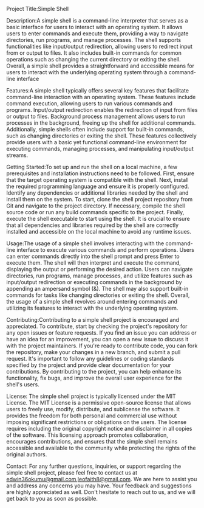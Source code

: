 Project Title:Simple Shell

Description:A simple shell is a command-line interpreter that serves as a basic interface for users to interact with an operating system. It allows users to enter commands and execute them, providing a way to navigate directories, run programs, and manage processes. The shell supports functionalities like input/output redirection, allowing users to redirect input from or output to files. It also includes built-in commands for common operations such as changing the current directory or exiting the shell. Overall, a simple shell provides a straightforward and accessible means for users to interact with the underlying operating system through a command-line interface

Features:A simple shell typically offers several key features that facilitate command-line interaction with an operating system. These features include command execution, allowing users to run various commands and programs. Input/output redirection enables the redirection of input from files or output to files. Background process management allows users to run processes in the background, freeing up the shell for additional commands. Additionally, simple shells often include support for built-in commands, such as changing directories or exiting the shell. These features collectively provide users with a basic yet functional command-line environment for executing commands, managing processes, and manipulating input/output streams.

Getting Started:To set up and run the shell on a local machine, a few prerequisites and installation instructions need to be followed. First, ensure that the target operating system is compatible with the shell. Next, install the required programming language and ensure it is properly configured. Identify any dependencies or additional libraries needed by the shell and install them on the system. To start, clone the shell project repository from Git and navigate to the project directory. If necessary, compile the shell source code or run any build commands specific to the project. Finally, execute the shell executable to start using the shell. It is crucial to ensure that all dependencies and libraries required by the shell are correctly installed and accessible on the local machine to avoid any runtime issues.

Usage:The usage of a simple shell involves interacting with the command-line interface to execute various commands and perform operations. Users can enter commands directly into the shell prompt and press Enter to execute them. The shell will then interpret and execute the command, displaying the output or performing the desired action. Users can navigate directories, run programs, manage processes, and utilize features such as input/output redirection or executing commands in the background by appending an ampersand symbol (&). The shell may also support built-in commands for tasks like changing directories or exiting the shell. Overall, the usage of a simple shell revolves around entering commands and utilizing its features to interact with the underlying operating system.

Contributing:Contributing to a simple shell project is encouraged and appreciated. To contribute, start by checking the project's repository for any open issues or feature requests. If you find an issue you can address or have an idea for an improvement, you can open a new issue to discuss it with the project maintainers. If you're ready to contribute code, you can fork the repository, make your changes in a new branch, and submit a pull request. It's important to follow any guidelines or coding standards specified by the project and provide clear documentation for your contributions. By contributing to the project, you can help enhance its functionality, fix bugs, and improve the overall user experience for the shell's users.

License: The simple shell project is typically licensed under the MIT License. The MIT License is a permissive open-source license that allows users to freely use, modify, distribute, and sublicense the software. It provides the freedom for both personal and commercial use without imposing significant restrictions or obligations on the users. The license requires including the original copyright notice and disclaimer in all copies of the software. This licensing approach promotes collaboration, encourages contributions, and ensures that the simple shell remains accessible and available to the community while protecting the rights of the original authors.

Contact: For any further questions, inquiries, or support regarding the simple shell project, please feel free to contact us at edwin36okumu@gmail.com,leofaith8@gmail.com. We are here to assist you and address any concerns you may have. Your feedback and suggestions are highly appreciated as well. Don't hesitate to reach out to us, and we will get back to you as soon as possible.
